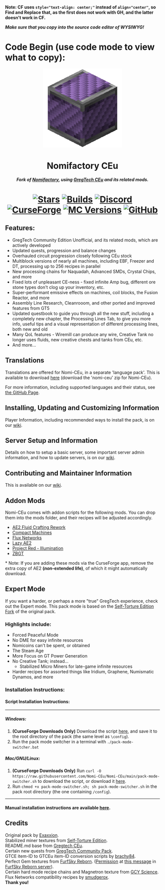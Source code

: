 **Note: CF uses `style="text-align: center;"` instead of `align="center"`, so Find and Replace that, as the first does not work with GH, and the latter doesn't work in CF.**

***Make sure that you copy into the source code editor of WYSIWYG!***

# Code Begin (use code mode to view what to copy):

<p align="center"><img src="https://raw.githubusercontent.com/Nomi-CEu/Branding/refs/heads/main/Nomi%20CEu/Logo/256x/logo-normal.png" alt="Logo"></p>
<h1 align="center">Nomifactory CEu</h1>
<p align="center"><b><i>Fork of <a href="https://github.com/Nomifactory/Nomifactory"> Nomifactory</a>, using <a href="https://github.com/GregTechCEu/GregTech"> GregTech CEu</a> and its related mods.</i></b></p>
<h1 align="center">
    <a href="https://github.com/Nomi-CEu/Nomi-CEu/"><img src="https://img.shields.io/github/stars/Nomi-CEu/Nomi-CEu?style=for-the-badge&logo=github&logoColor=white" alt="Stars"></a>
    <a href="https://nightly.link/Nomi-CEu/Nomi-CEu/workflows/testbuildpack/main"><img src="https://img.shields.io/github/last-commit/Nomi-CEu/Nomi-CEu/main?style=for-the-badge&logo=githubactions&logoColor=white&label=Nightly%20Builds&color=mediumpurple" alt="Builds"></a>
    <a href="https://discord.com/invite/zwQzqP8b6q"><img src="https://img.shields.io/discord/927050775073534012?style=for-the-badge&logo=discord&logoColor=white&label=discord%20&labelColor=gray&color=slateblue" alt="Discord"></a>
    <br>
    <a href="https://www.curseforge.com/minecraft/modpacks/nomi-ceu"><img src="https://cf.way2muchnoise.eu/nomi-ceu.svg?badge_style=for_the_badge" alt="CurseForge"></a>
    <a href="https://www.curseforge.com/minecraft/modpacks/nomi-ceu"><img src="https://cf.way2muchnoise.eu/versions/For%20MC_nomi-ceu_all.svg?badge_style=for_the_badge" alt="MC Versions"></a>
    <a href="https://github.com/Nomi-CEu/Nomi-CEu/releases"><img src="https://img.shields.io/github/downloads/Nomi-CEu/Nomi-CEu/total?sort=semver&logo=github&label=&style=for-the-badge&color=2d2d2d&labelColor=545454&logoColor=FFFFFF" alt="GitHub"></a>
</h1>

<h2 id="features-">Features:</h2>
<ul>
<li>GregTech Community Edition Unofficial, and its related mods, which are actively developed</li>
<li>Updated quests, progression and balance changes</li>
<li>Overhauled circuit progression closely following CEu stock</li>
<li>Multiblock versions of nearly all machines, including EBF, Freezer and DT, processing up to 256 recipes in parallel</li>
<li>New processing chains for Naquadah, Advanced SMDs, Crystal Chips, and more</li>
<li>Fixed lots of unpleasant CE-ness - fixed infinite Amp bug, different ore stone types don&#39;t clog up your inventory, etc.</li>
<li>Super-performant emissive effects on machines, coil blocks, the Fusion Reactor, and more</li>
<li>Assembly Line Research, Cleanrooom, and other ported and improved features from GT5</li>
<li>Updated questbook to guide you through all the new stuff, including a completely new chapter, the Processing Lines Tab, to give you more info, useful tips and a visual representation of different processing lines, both new and old</li>
<li>Many QoL features - Wiremill can produce any wire, Creative Tank no longer uses fluids, new creative chests and tanks from CEu, etc.</li>
<li>And more...</li>
</ul>
<h2 id="translations">Translations</h2>
<p>Translations are offered for Nomi-CEu, in a separate &#39;language pack&#39;. This is available to download <a href="https://nightly.link/Nomi-CEu/Nomi-CEu-Translations/workflows/pushbuildpack/main?preview">here</a> (download the &#39;nomi-ceu&#39; zip for Nomi-CEu).</p>
<p>For more information, including supported languages and their status, see <a href="https://github.com/Nomi-CEu/Nomi-CEu-Translations/">the GitHub Page</a>.</p>
<h2 id="installing-updating-and-customizing-information">Installing, Updating and Customizing Information</h2>
<p>Player Information, including recommended ways to install the pack, is on our <a href="https://github.com/Nomi-CEu/Nomi-CEu/wiki">wiki</a>.</p>
<h2 id="server-setup-and-information">Server Setup and Information</h2>
<p>Details on how to setup a basic server, some important server admin information, and how to update servers, is on our <a href="https://github.com/Nomi-CEu/Nomi-CEu/wiki/Page-1:-Player-Information#section-3-server-installation-and-updating">wiki</a>.</p>
<h2 id="contributing-and-maintainer-information">Contributing and Maintainer Information</h2>
<p>This is available on our <a href="https://github.com/Nomi-CEu/Nomi-CEu/wiki/Part-2:-Contributing-Information">wiki</a>.</p>
<h2 id="addon-mods">Addon Mods</h2>
<p>Nomi-CEu comes with addon scripts for the following mods. You can drop them into the mods folder, and their recipes will be adjusted accordingly.</p>
<ul>
<li><a href="https://www.curseforge.com/minecraft/mc-mods/ae2-fluid-crafting-rework">AE2 Fluid Crafting Rework</a></li>
<li><a href="https://www.curseforge.com/minecraft/mc-mods/compact-machines">Compact Machines</a></li>
<li><a href="https://www.curseforge.com/minecraft/mc-mods/flux-networks">Flux Networks</a></li>
<li><a href="https://www.curseforge.com/minecraft/mc-mods/lazy-ae2">Lazy AE2</a></li>
<li><a href="https://www.curseforge.com/minecraft/mc-mods/project-red-illumination">Project Red - Illumination</a></li>
<li><a href="https://www.curseforge.com/minecraft/mc-mods/zbgt">ZBGT</a></li>
</ul>
<p>* Note: If you are adding these mods via the CurseForge app, remove the extra copy of AE2 <strong>(<em>non</em>-extended life)</strong>, of which it might automatically download.</p>
<h2 id="expert-mode">Expert Mode</h2>
<p>If you want a harder, or perhaps a more &quot;true&quot; GregTech experience, check out the Expert mode. This pack mode is based on the <a href="https://github.com/NotMyWing/Omnifactory-Self-Torture-Edition">Self-Torture Edition Fork</a> of the original pack.</p>
<h3 id="highlights-include-">Highlights include:</h3>
<ul>
<li>Forced Peaceful Mode</li>
<li>No DME for easy infinite resources</li>
<li>Nomicoins can&#39;t be spent, or obtained</li>
<li>The Steam Age</li>
<li>More Focus on GT Power Generation</li>
<li>No Creative Tank; instead...<ul>
<li>Stabilized Micro Miners for late-game infinite resources</li>
</ul>
</li>
<li>Harder recipes for assorted things like Iridium, Graphene, Numismatic Dynamos, and more</li>
</ul>
<h3 id="installation-instructions-">Installation Instructions:</h3>
<h4 id="script-installation-instructions-">Script Installation Instructions:</h4>
<hr>

<h5 id="windows-">Windows:</h5>
<ol>
<li><strong>(CurseForge Downloads Only)</strong> Download the script <a href="https://raw.githubusercontent.com/Nomi-CEu/Nomi-CEu/main/pack-mode-switcher.bat">here</a>, and save it to the root directory of the pack (the same level as <code>\config</code>).</li>
<li>Run the pack mode switcher in a terminal with <code>./pack-mode-switcher.bat</code></li>
</ol>
<h5 id="mac-gnu-linux-">Mac/GNU/Linux:</h5>
<ol>
<li><strong>(CurseForge Downloads Only)</strong> Run <code>curl -O https://raw.githubusercontent.com/Nomi-CEu/Nomi-CEu/main/pack-mode-switcher.sh</code> to download the script, or download it <a href="https://raw.githubusercontent.com/Nomi-CEu/Nomi-CEu/main/pack-mode-switcher.sh">here</a>.</li>
<li>Run <code>chmod +x pack-mode-switcher.sh; sh pack-mode-switcher.sh</code> in the pack root directory (the one containing <code>/config</code>).</li>
</ol>
<hr>

<h4 id="manual-installation-instructions-are-available-here-https-github-com-nomi-ceu-nomi-ceu-blob-main-overrides-readme-md-">Manual installation instructions are available <a href="https://github.com/Nomi-CEu/Nomi-CEu/blob/main/overrides/README.md">here</a>.</h4>
<h2 id="credits">Credits</h2>
<p>Original pack by <a href="https://github.com/Exaxxion">Exaxxion</a>.<br>Stabilized miner textures from <a href="https://github.com/NotMyWing/Omnifactory-Self-Torture-Edition">Self-Torture Edition</a>.<br>README.md base from <a href="https://github.com/GregTechCEu/GregTech">Gregtech CEu</a>.<br>Certain new quests from <a href="https://github.com/GregTechCEu/GregTech-Community-Pack">GregTech Community Pack</a>.<br>GTCE item-ID to GTCEu item-ID conversion scripts by <a href="https://github.com/brachy84">brachy84</a>.<br>Perfect Gem textures from <a href="http://furfsky.net/">FurfSky Reborn</a>. (<a href="https://ibb.co/bBpksq0">Permission</a> at <a href="https://discord.com/channels/771187253937438762/774353150278369351/938438074503942184">this message</a> in <a href="https://discord.gg/fsr">FurfSky Reborn server</a>).<br>Certain hard mode recipe chains and Magnetron texture from <a href="https://github.com/GregTechCEu/gregicality-science">GCY Science</a>.<br>Flux Networks compatibility recipes by <a href="https://github.com/smudgerox">smudgerox</a>.<br><strong>Thank you!</strong></p>
